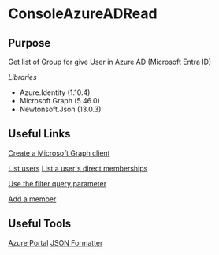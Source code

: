 # ConsoleAzureADRead
## Purpose
Get list of Group for give User in Azure AD (Microsoft Entra ID)

*Libraries*
* Azure.Identity (1.10.4)
* Microsoft.Graph (5.46.0)
* Newtonsoft.Json (13.0.3)

## Useful Links
[Create a Microsoft Graph client](https://learn.microsoft.com/en-us/graph/sdks/create-client?from=snippets&tabs=csharp)

[List users](https://learn.microsoft.com/en-us/graph/api/user-list?view=graph-rest-1.0&tabs=csharp)
[List a user's direct memberships](https://learn.microsoft.com/en-us/graph/api/user-list-memberof?view=graph-rest-1.0&tabs=csharp)

[Use the filter query parameter](https://learn.microsoft.com/en-us/graph/filter-query-parameter?tabs=csharp)

[Add a member](https://learn.microsoft.com/en-us/graph/api/administrativeunit-post-members?view=graph-rest-1.0&tabs=csharp)

## Useful Tools
[Azure Portal](https://portal.azure.com/#home)
[JSON Formatter](https://jsonformatter.org/)

